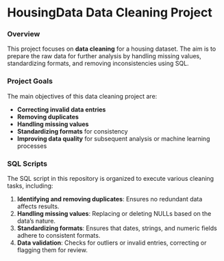 # HousingData Data Cleaning Project

### Overview
This project focuses on **data cleaning** for a housing dataset. The aim is to prepare the raw data for further analysis by handling missing values, standardizing formats, and removing inconsistencies using SQL.

### Project Goals
The main objectives of this data cleaning project are:
- **Correcting invalid data entries**
- **Removing duplicates**
- **Handling missing values**
- **Standardizing formats** for consistency
- **Improving data quality** for subsequent analysis or machine learning processes

### SQL Scripts
The SQL script in this repository is organized to execute various cleaning tasks, including:
1. **Identifying and removing duplicates**: Ensures no redundant data affects results.
2. **Handling missing values**: Replacing or deleting NULLs based on the data’s nature.
3. **Standardizing formats**: Ensures that dates, strings, and numeric fields adhere to consistent formats.
4. **Data validation**: Checks for outliers or invalid entries, correcting or flagging them for review.

